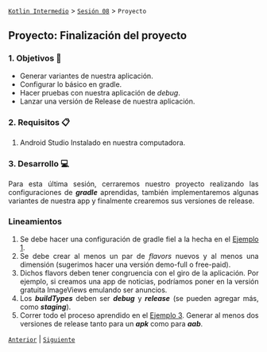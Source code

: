[`Kotlin Intermedio`](../../Readme.md) > [`Sesión 08`](../Readme.md) > `Proyecto`

## Proyecto: Finalización del proyecto

<div style="text-align: justify;">

### 1. Objetivos :dart:

- Generar variantes de nuestra aplicación.
- Configurar lo básico en gradle.
- Hacer pruebas con nuestra aplicación de _debug_.
- Lanzar una versión de Release de nuestra aplicación.

### 2. Requisitos :clipboard:

1. Android Studio Instalado en nuestra computadora.


### 3. Desarrollo :computer:

Para esta última sesión, cerraremos nuestro proyecto realizando las configuraciones de ___gradle___ aprendidas, también implementaremos algunas variantes de nuestra app y finalmente crearemos sus versiones de release.

### Lineamientos

1. Se debe hacer una configuración de gradle fiel a la hecha en el [Ejemplo 1](../Ejemplo-01).
2. Se debe crear al menos un par de _flavors_ nuevos y al menos una dimensión (sugerimos hacer una versión demo-full o free-paid).
3. Dichos flavors deben tener congruencia con el giro de la aplicación. Por ejemplo, si creamos una app de noticias, podríamos poner en la versión gratuita ImageViews emulando ser anuncios.
4. Los ___buildTypes___ deben ser ___debug___ y ___release___ (se pueden agregar más, como ___staging___).  
5. Correr todo el proceso aprendido en el [Ejemplo 3](../Ejemplo-03). Generar al menos dos versiones de release tanto para un ___apk___ como para ___aab___.





[`Anterior`](../Ejemplo-03/Readme.md) | [`Siguiente`](../Postwork/Readme.md)

</div>
